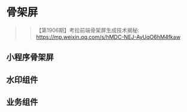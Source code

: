 # 骨架屏

>>【第1906期】考拉前端骨架屏生成技术揭秘: <https://mp.weixin.qq.com/s/hMDC-NEJ-AyUqO6hM4fkaw>

## 小程序骨架屏

## 水印组件

## 业务组件

## 